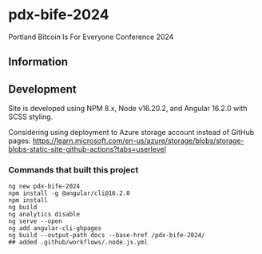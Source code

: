 # pdx-bife-2024

Portland Bitcoin Is For Everyone Conference 2024

## Information


## Development

Site is developed using NPM 8.x, Node v16.20.2, and Angular 16.2.0 with SCSS styling.

Considering using deployment to Azure storage account instead of GitHub pages: https://learn.microsoft.com/en-us/azure/storage/blobs/storage-blobs-static-site-github-actions?tabs=userlevel


### Commands that built this project

    ng new pdx-bife-2024
    npm install -g @angular/cli@16.2.0
    npm install
    ng build
    ng analytics disable
    ng serve --open
    ng add angular-cli-ghpages
    ng build --output-path docs --base-href /pdx-bife-2024/
    ## added .github/workflows/.node.js.yml

